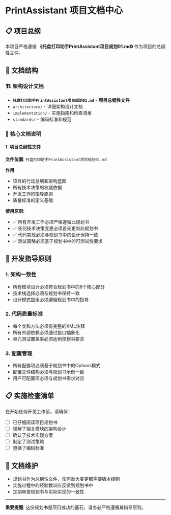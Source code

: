 # PrintAssistant 项目文档中心

## 📋 项目总纲

本项目严格遵循 **《托盘打印助手PrintAssistant项目规划01.md》** 作为项目的总纲性文件。

## 📁 文档结构

### 🏗️ 架构设计文档
- **`托盘打印助手PrintAssistant项目规划01.md`** - **项目总纲性文件**
- `architecture/` - 详细架构设计文档
- `implementation/` - 实施指南和检查清单
- `standards/` - 编码标准和规范

### 📖 核心文档说明

#### 1. 项目总纲性文件
**文件位置**: `托盘打印助手PrintAssistant项目规划01.md`

**作用**: 
- 项目的行动总纲和架构蓝图
- 所有技术决策的权威依据
- 开发工作的指导原则
- 质量标准的定义基础

**使用原则**:
- ✅ 所有开发工作必须严格遵循此规划书
- ✅ 任何技术决策变更必须首先更新此规划书
- ✅ 代码实现必须与规划书中的设计保持一致
- ✅ 测试策略必须基于规划书中的可测试性要求

## 🎯 开发指导原则

### 1. 架构一致性
- 所有模块设计必须符合规划书中的8个核心部分
- 技术栈选择必须与规划书保持一致
- 设计模式应用必须遵循规划书中的指导

### 2. 代码质量标准
- 每个类和方法必须有完整的XML注释
- 所有外部依赖必须通过接口抽象化
- 单元测试覆盖率必须达到规划书要求

### 3. 配置管理
- 所有配置项必须基于规划书中的Options模式
- 配置文件结构必须与规划书示例一致
- 用户可配置项必须与规划书需求对应

## 📋 实施检查清单

在开始任何开发工作前，请确保：

- [ ] 已仔细阅读项目规划书
- [ ] 理解了相关模块的架构设计
- [ ] 确认了技术实现方案
- [ ] 制定了测试策略
- [ ] 遵循了编码标准

## 🔄 文档维护

- 规划书作为总纲性文件，任何重大变更都需要版本控制
- 实施过程中的经验教训应反馈到规划书中
- 定期审查规划书与实际实现的一致性

---

**重要提醒**: 这份规划书是项目成功的基石，请务必严格遵循其指导原则。
